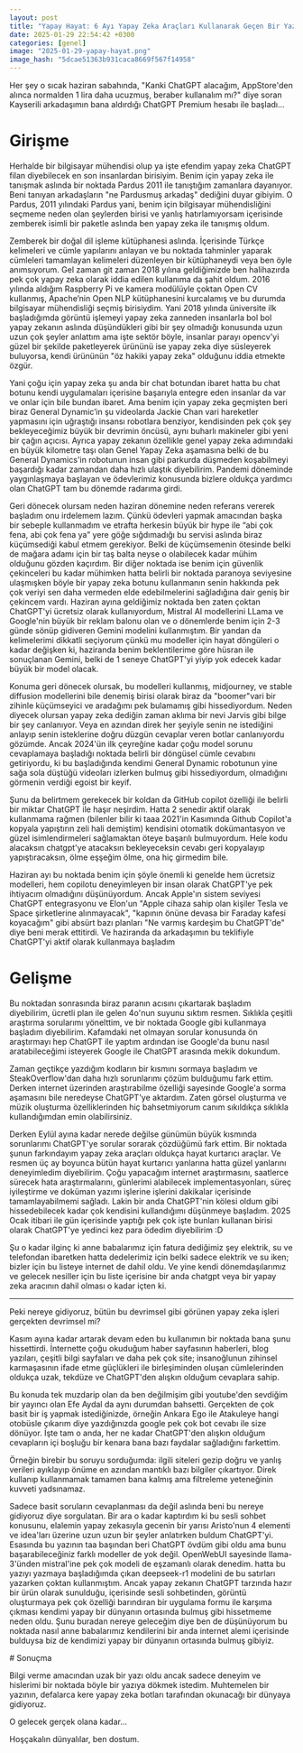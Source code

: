 ```yaml
---
layout: post
title: "Yapay Hayat: 6 Ayı Yapay Zeka Araçları Kullanarak Geçen Bir Yazılımcının Güncesi"
date: 2025-01-29 22:54:42 +0300
categories: [genel]
image: "2025-01-29-yapay-hayat.png"
image_hash: "5dcae51363b931caca8669f567f14958"
---
```



Her şey o sıcak haziran sabahında, "Kanki ChatGPT alacağım, AppStore'den alınca normalden 1 lira daha ucuzmuş, beraber kullanalım mı?" diye soran Kayserili arkadaşımın bana aldırdığı ChatGPT Premium hesabı ile başladı...


# Girişme

Herhalde bir bilgisayar mühendisi olup ya işte efendim yapay zeka ChatGPT filan diyebilecek en son insanlardan birisiyim. 
Benim için yapay zeka ile tanışmak aslında bir noktada Pardus 2011 ile tanıştığım zamanlara dayanıyor. Beni tanıyan 
arkadaşların "ne Pardusmuş arkadaş" dediğini duyar gibiyim. O Pardus, 2011 yılındaki Pardus yani, benim için bilgisayar 
mühendisliğini seçmeme neden olan şeylerden birisi ve yanlış hatırlamıyorsam içerisinde zemberek isimli bir paketle aslında 
ben yapay zeka ile tanışmış oldum. 

Zemberek bir doğal dil işleme kütüphanesi aslında. İçerisinde Türkçe kelimeleri ve cümle yapılarını anlayan ve bu noktada 
tahminler yaparak cümleleri tamamlayan kelimeleri düzenleyen bir kütüphaneydi veya ben öyle anımsıyorum. Gel zaman git 
zaman 2018 yılına geldiğimizde ben halihazırda pek çok yapay zeka olarak iddia edilen kullanıma da şahit oldum. 2016 
yılında aldığım Raspberry Pi ve kamera modülüyle çoktan Open CV kullanmış, Apache’nin Open NLP kütüphanesini kurcalamış ve 
bu durumda bilgisayar mühendisliği seçmiş birisiydim. Yani 2018 yılında üniversite ilk başladığımda görüntü işlemeyi yapay 
zeka zanneden insanlarla bol bol yapay zekanın aslında düşündükleri gibi bir şey olmadığı konusunda uzun uzun çok şeyler 
anlattım ama işte sektör böyle, insanlar parayı opencv'yi güzel bir şekilde paketleyerek ürününü ise yapay zeka diye 
süsleyerek buluyorsa, kendi ürününün "öz hakiki yapay zeka" olduğunu iddia etmekte özgür. 

Yani çoğu için yapay zeka şu anda bir chat botundan ibaret hatta bu chat botunu kendi uygulamaları içerisine başarıyla 
entegre eden insanlar da var ve onlar için bile bundan ibaret. Ama benim için yapay zeka geçmişten beri biraz General 
Dynamic’in şu videolarda Jackie Chan vari hareketler yapmasını için uğraştığı insansı robotlara benziyor, kendisinden pek 
çok şey bekleyeceğimiz büyük bir devrimin öncüsü, aynı buharlı makineler gibi yeni bir çağın açıcısı. Ayrıca yapay zekanın 
özellikle genel yapay zeka adımındaki en büyük kilometre taşı olan Genel Yapay Zeka aşamasına belki de bu General 
Dynamics'in robotunun insan gibi parkurda düşmeden koşabilmeyi başardığı kadar zamandan daha hızlı ulaştık diyebilirim. 
Pandemi döneminde yaygınlaşmaya başlayan ve ödevlerimiz konusunda bizlere oldukça yardımcı olan ChatGPT tam bu dönemde 
radarıma girdi. 

Geri dönecek olursam neden haziran dönemine neden referans vererek başladım onu irdelemem lazım. Çünkü ödevleri yapmak 
amacından başka bir sebeple kullanmadım ve etrafta herkesin büyük bir hype ile “abi çok fena, abi çok fena ya” yere göğe 
sığdımadığı bu servisi aslında biraz küçümsediği kabul etmem gerekiyor. Belki de küçümsemenin ötesinde belki de mağara 
adamı için bir taş balta neyse o olabilecek kadar mühim olduğunu gözden kaçırdım. Bir diğer noktada ise benim için güvenlik 
çekinceleri bu kadar mühimken hatta belirli bir noktada paranoya seviyesine ulaşmışken böyle bir yapay zeka botunu 
kullanmanın senin hakkında pek çok veriyi sen daha vermeden elde edebilmelerini sağladığına dair geniş bir çekincem vardı. 
Haziran ayına geldiğimiz noktada ben zaten çoktan ChatGPT'yi ücretsiz olarak kullanıyordum,  Mistral AI modellerini LLama 
ve Google'nin büyük bir reklam balonu olan ve o dönemlerde benim için 2-3 günde sönüp gidiveren Gemini modelini 
kullanmıştım. Bir yandan da kelimelerimi dikkatli seçiyorum çünkü mu modeller için hayat döngüleri o kadar değişken ki, 
haziranda benim beklentilerime göre hüsran ile sonuçlanan Gemini, belki de 1 seneye ChatGPT'yi yiyip yok edecek kadar büyük 
bir model olacak.

Konuma geri dönecek olursak, bu modelleri kullanmış, midjourney, ve stable diffusion modellerini bile denemiş birisi olarak 
biraz da "boomer"vari bir zihinle küçümseyici ve aradağımı pek bulamamış gibi hissediyordum. Neden diyecek olursan yapay 
zeka dediğin zaman aklıma bir nevi Jarvis gibi bilge bir şey canlanıyor. Veya en azından direk her şeyiyle senin ne 
istediğini anlayıp senin isteklerine doğru düzgün cevaplar veren botlar canlanıyordu gözümde. Ancak 2024'ün ilk çeyreğine 
kadar çoğu model sorunu cevaplamaya başladığı noktada belirli bir döngüsel cümle cevabını getiriyordu, ki bu başladığında 
kendimi General Dynamic robotunun yine sağa sola düştüğü videoları izlerken bulmuş gibi hissediyordum, olmadığını görmenin 
verdiği egoist bir keyif.

Şunu da belirtmem gerekecek bir koldan da GitHub copilot özelliği ile belirli bir miktar ChatGPT ile haşır neşirdim. Hatta 
2 senedir aktif olarak kullanmama rağmen (bilenler bilir ki taaa 2021'in Kasımında Github Copilot'a kopyala yapıştırın zeli 
hali demiştim) kendisini otomatik dokümantasyon ve güzel isimlendirmeleri sağlamaktan öteye başarılı bulmuyordum. Hele kodu 
alacaksın chatgpt'ye atacaksın bekleyeceksin cevabı geri kopyalayıp yapıştıracaksın, ölme eşşeğim ölme, ona hiç girmedim 
bile. 

Haziran ayı bu noktada benim için şöyle önemli ki genelde hem ücretsiz modelleri, hem copilotu deneyimleyen bir insan 
olarak ChatGPT'ye pek ihtiyacım olmadığını düşünüyordum. Ancak Apple'ın sistem seviyesi ChatGPT entegrasyonu ve Elon'un 
"Apple cihaza sahip olan kişiler Tesla ve Space şirketlerine alınmayacak", "kapının önüne devasa bir Faraday kafesi 
koyacağım" gibi absürt bazı planları "Ne varmış kardeşim bu ChatGPT'de" diye beni merak ettitirdi. Ve haziranda da 
arkadaşımın bu teklifiyle ChatGPT'yi aktif olarak kullanmaya başladım

# Gelişme

Bu noktadan sonrasında biraz paranın acısını çıkartarak başladım diyebilirim, ücretli plan ile gelen 4o'nun suyunu sıktım 
resmen. Sıklıkla çeşitli araştırma sorularımı yönelttim, ve bir noktada Google gibi kullanmaya başladım diyebilirim. 
Kafamdaki net olmayan sorular konusunda ön araştırmayı hep ChatGPT ile yaptım ardından ise Google'da bunu nasıl 
aratabileceğimi isteyerek Google ile ChatGPT arasında mekik dokundum. 

Zaman geçtikçe yazdığım kodların bir kısmını sormaya başladım ve SteakOverflow'dan daha hızlı sorunlarımı çözüm bulduğumu 
fark ettim. Derken internet üzerinden araştırabilme özelliği sayesinde Google'a sorma aşamasını bile neredeyse ChatGPT'ye 
aktardım. Zaten görsel oluşturma ve müzik oluşturma özelliklerinden hiç bahsetmiyorum canım sıkıldıkça sıklıkla 
kullandığımdan emin olabilirsiniz. 

Derken Eylül ayına kadar nerede değilse günümün büyük kısmında sorunlarımı ChatGPT'ye sorular sorarak çözdüğümü fark ettim. 
Bir noktada şunun farkındayım yapay zeka araçları oldukça hayat kurtarıcı araçlar. Ve resmen üç ay boyunca bütün hayat 
kurtarıcı yanlarına hatta güzel yanlarını deneyimledim diyebilirim. Çoğu yapacağım internet araştırmasını, saatlerce 
sürecek hata araştırmalarını, günlerimi alabilecek implementasyonları, süreç iyileştirme ve doküman yazımı işlerine 
işlerini dakikalar içerisinde tamamlayabilmemi sağladı. Lakin  bir anda ChatGPT'nin kölesi oldum gibi hissedebilecek kadar 
çok kendisini kullandığımı düşünmeye başladım. 2025 Ocak itibari ile gün içerisinde yaptığı pek çok işte bunları kullanan 
birisi olarak ChatGPT'ye yedinci kez para ödedim diyebilirim :D

Şu o kadar ilginç ki anne babalarımız için fatura dediğimiz şey elektrik, su ve telefondan ibaretken hatta dedelerimiz için 
belki sadece elektrik ve su iken; bizler için bu listeye internet de dahil oldu. Ve yine kendi dönemdaşılarımız ve gelecek 
nesiller için bu liste içerisine bir anda chatgpt veya bir yapay zeka aracının dahil olması o kadar içten ki.  

---

Peki nereye gidiyoruz, bütün bu devrimsel gibi görünen yapay zeka işleri gerçekten devrimsel mi? 

Kasım ayına kadar artarak devam eden bu kullanımın bir noktada bana şunu hissettirdi. İnternette çoğu okuduğum haber 
sayfasının haberleri, blog yazıları, çeşitli bilgi sayfaları ve daha pek çok site; insanoğlunun zihinsel karmaşasının ifade 
etme güçlükleri ile birleşiminden oluşan cümlelerinden oldukça uzak, tekdüze ve ChatGPT'den alışkın olduğum cevaplara sahip.

Bu konuda tek muzdarip olan da ben değilmişim gibi youtube'den sevdiğim bir yayıncı olan Efe Aydal da aynı durumdan 
bahsetti. Gerçekten de çok basit bir iş yapmak istediğinizde, örneğin Ankara Ego ile Atakuleye hangi otobüsle çıkarım diye 
yazdığınızda google pek çok bot cevabı ile size dönüyor. İşte tam o anda, her ne kadar ChatGPT'den alışkın olduğum 
cevapların içi boşluğu bir kenara bana bazı faydalar sağladığını farkettim. 

Örneğin birebir bu soruyu sorduğumda:
[](/assets/img/posts/sWDjs72nsWoqSs7w.png)
ilgili siteleri gezip doğru ve yanlış verileri ayıklayıp önüme en azından mantıklı bazı bilgiler çıkartıyor. Direk kullanıp kullanmamak tamamen bana kalmış ama filtreleme yeteneğinin kuvveti yadsınamaz.

Sadece basit soruların cevaplanması da değil aslında beni bu nereye gidiyoruz diye sorgulatan. Bir ara o kadar kaptırdım ki bu sesli sohbet konusunu, elalemin yapay zekasıyla gecenin bir yarısı Aristo'nun 4 elementi ve idea'ları üzerine uzun uzun bir şeyler anlatırken buldum ChatGPT'yi. Esasında bu yazının taa başından beri ChatGPT övdüm gibi oldu ama bunu başarabileceğiniz farklı modeller de yok değil. OpenWebUI sayesinde llama-3'ünden mistral'ine pek çok modeli de eşzamanlı olarak denedim. hatta bu yazıyı yazmaya başladığımda çıkan deepseek-r1 modelini de bu satırları yazarken çoktan kullanmıştım. Ancak yapay zekanın ChatGPT tarzında hazır bir ürün olarak sunulduğu, içerisinde sesli sohbetinden, görüntü oluşturmaya pek çok özelliği barındıran bir uygulama formu ile karşıma çıkması kendimi yapay bir dünyanın ortasında bulmuş gibi hissetmeme neden oldu. Şunu buradan nereye geleceğim diye ben de düşünüyorum bu noktada nasıl anne babalarımız kendilerini bir anda internet alemi içerisinde bulduysa biz de kendimizi yapay bir dünyanın ortasında bulmuş gibiyiz.


# Sonuçma

Bilgi verme amacından uzak bir yazı oldu ancak sadece deneyim ve hislerimi bir noktada böyle bir yazıya dökmek istedim. Muhtemelen bir yazının, defalarca kere yapay zeka botları tarafından okunacağı bir dünyaya gidiyoruz. 

O gelecek gerçek olana kadar...

Hoşçakalın dünyalılar, ben dostum.